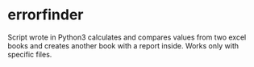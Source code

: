 # errorfinder
Script wrote in Python3 calculates and compares values from two excel books and creates another book with a report inside. Works only with specific files.
